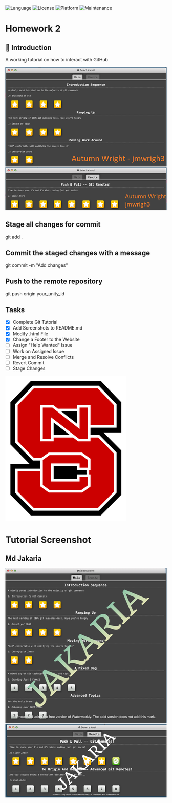 ![Language](https://img.shields.io/badge/Language-HTML-orange)
![License](https://img.shields.io/badge/License-MIT-blue)
![Platform](https://img.shields.io/badge/Platform-Linux-blue)
![Maintenance](https://img.shields.io/badge/Maintained%3F-Yes-green)

# Homework 2

## 📝 Introduction
A working tutorial on how to interact with GitHub

![Main Progress](asset/main_prog.PNG)
![Remote Progress](asset/remote_prog.PNG)

## Stage all changes for commit
git add .

## Commit the staged changes with a message
git commit -m "Add changes"

## Push to the remote repository
git push origin your_unity_id

## Tasks
- [x] Complete Git Tutorial
- [x] Add Screenshots to README.md
- [x] Modify .html File
- [x] Change a Footer to the Website
- [ ] Assign "Help Wanted" Issue
- [ ] Work on Assigned Issue
- [ ] Merge and Resolve Conflicts
- [ ] Revert Commit
- [ ] Stage Changes

![Project Screenshot](asset/NCSU_logo.png)

# Tutorial Screenshot
## Md Jakaria 
![Screenshot 1](asset/mjakari-1.png)
![Screenshot 1](asset/mjakari-2.png)